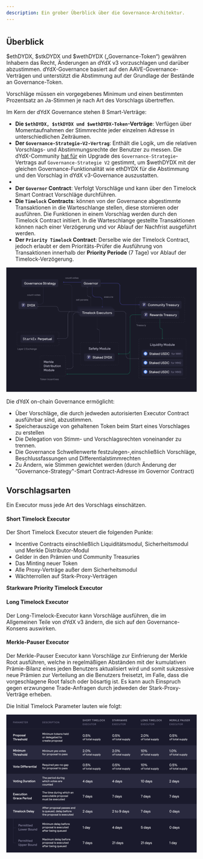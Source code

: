 ```yaml
---
description: Ein grober Überblick über die Governance-Architektur.
---
```


#

## Überblick

$ethDYDX, $stkDYDX und $wethDYDX („Governance-Token“) gewähren Inhabern das Recht, Änderungen an dYdX v3 vorzuschlagen und darüber abzustimmen. dYdX-Governance basiert auf den AAVE-Governance-Verträgen und unterstützt die Abstimmung auf der Grundlage der Bestände an Governance-Token.

Vorschläge müssen ein vorgegebenes Minimum und einen bestimmten Prozentsatz an Ja-Stimmen je nach Art des Vorschlags übertreffen.



Im Kern der dYdX Governance stehen 8 Smart-Verträge:

* **Die `$ethDYDX, $stkDYDX und $wethDYDX-Token`-Verträge**: Verfügen über Momentaufnahmen der Stimmrechte jeder einzelnen Adresse in unterschiedlichen Zeiträumen.
* **Der `Governance-Strategie-V2-Vertrag`**: Enthält die Logik, um die relativen Vorschlags- und Abstimmungsrechte der Benutzer zu messen. Die dYdX-Community [hat für](https://dydx.community/dashboard/proposal/15) ein Upgrade des `Governance-Strategie`-Vertrags auf `Governance-Strategie V2` gestimmt, um $wethDYDX mit der gleichen Governance-Funktionalität wie ethDYDX für die Abstimmung und den Vorschlag in dYdX v3-Governance auszustatten.
*
* **Der `Governor` Contract**: Verfolgt Vorschläge und kann über den Timelock Smart Contract Vorschläge durchführen.
* **Die `Timelock` Contracts**: können von der Governance abgestimmte Transaktionen in die Warteschlange stellen, diese stornieren oder ausführen. Die Funktionen in einem Vorschlag werden durch den Timelock Contract initiiert. In die Warteschlange gestellte Transaktionen können nach einer Verzögerung und vor Ablauf der Nachfrist ausgeführt werden.
* **Der `Priority Timelock` Contract**: Derselbe wie der Timelock Contract, jedoch erlaubt er dem Prioritäts-Prüfer die Ausführung von Transaktionen innerhalb der **Priority Periode** (7 Tage) vor Ablauf der Timelock-Verzögerung.

![Smart contract-Architektur](../.gitbook/assets/1-smart-contract-architectue.png)

Die dYdX on-chain Governance ermöglicht:

* Über Vorschläge, die durch jedweden autorisierten Executor Contract ausführbar sind, abzustimmen.
* Speicherauszüge von gehaltenen Token beim Start eines Vorschlages zu erstellen
* Die Delegation von Stimm- und Vorschlagsrechten voneinander zu trennen.
* Die Governance Schwellenwerte festzulegen-,einschließlich Vorschläge, Beschlussfassungen und Differentialstimmrechten
* Zu Ändern, wie Stimmen gewichtet werden (durch Änderung der "Governance-Strategy"-Smart Contract-Adresse im Governor Contract)

## Vorschlagsarten

Ein Executor muss jede Art des Vorschlags einschätzen.

#### **Short Timelock Executor**

Der Short Timelock Executor steuert die folgenden Punkte:

* Incentive Contracts einschließlich Liquiditätsmodul, Sicherheitsmodul und Merkle Distributor-Modul
* Gelder in den Prämien und Community Treasuries
* Das Minting neuer Token
* Alle Proxy-Verträge außer dem Sicherheitsmodul
* Wächterrollen auf Stark-Proxy-Verträgen

**Starkware Priority Timelock Executor**



#### **Long Timelock Executor**

Der Long-Timelock-Executor kann Vorschläge ausführen, die im Allgemeinen Teile von dYdX v3 ändern, die sich auf den Governance-Konsens auswirken.

#### **Merkle-Pauser Executor**

Der Merkle-Pauser Executor kann Vorschläge zur Einfrierung der Merkle Root ausführen, welche in regelmäßigen Abständen mit der kumulativen Prämie-Bilanz eines jeden Benutzers aktualisiert wird und somit sukzessive neue Prämien zur Verteilung an die Benutzers freisetzt, im Falle, dass die vorgeschlagene Root falsch oder bösartig ist. Es kann auch Einspruch gegen erzwungene Trade-Anfragen durch jedweden der Stark-Proxy-Verträge erheben.

Die Initial Timelock Parameter lauten wie folgt:

![Initial Timelock Parameter](../.gitbook/assets/1-initial-timelock-parameters.png)
